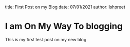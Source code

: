 title: First Post on my Blog
date: 07/01/2021
author: Ishpreet

# I am On My Way To blogging

This is my first test post on my new blog. 